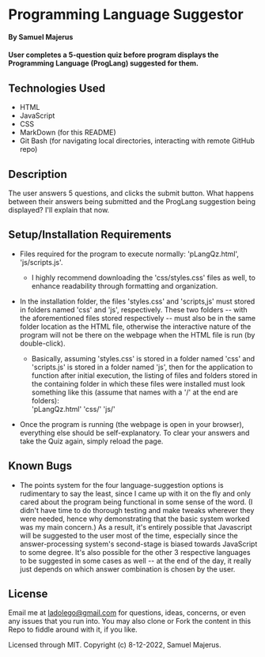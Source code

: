# Programming Language Suggestor 

#### By Samuel Majerus

#### User completes a 5-question quiz before program displays the Programming Language (ProgLang) suggested for them. 

## Technologies Used

* HTML
* JavaScript
* CSS
* MarkDown (for this README) 
* Git Bash (for navigating local directories, interacting with remote GitHub repo)

## Description
The user answers 5 questions, and clicks the submit button. What happens between their answers being submitted and the ProgLang suggestion being displayed? I'll explain that now. 



## Setup/Installation Requirements

* Files required for the program to execute normally: 'pLangQz.html', 'js/scripts.js'. 
  * I highly recommend downloading the 'css/styles.css' files as well, to enhance readability through formatting and organization.   
* In the installation folder, the files 'styles.css' and 'scripts,js' must stored in folders named 'css' and 'js', respectively. These two folders -- with the aforementioned files stored respectively -- must also be in the same folder location as the HTML file, otherwise the interactive nature of the program will not be there on the webpage when the HTML file is run (by double-click). 
  * Basically, assuming 'styles.css' is stored in a folder named 'css' and  'scripts.js' is stored in a folder named 'js', then for the application to function after initial execution, the listing of files and folders stored in the containing folder in which these files were installed must look something like this (assume that names with a '/' at the end are folders):  
    'pLangQz.html'    'css/'    'js/'  

* Once the program is running (the webpage is open in your browser), everything else should be self-explanatory.  To clear your answers and take the Quiz again, simply reload the page. 


## Known Bugs

* The points system for the four language-suggestion options is rudimentary to say the least, since I came up with it on the fly and only cared about the program being functional in some sense of the word.  (I didn't have time to do thorough testing and make tweaks wherever they were needed, hence why demonstrating that the basic system worked was my main concern.)
As a result, it's entirely possible that Javascript will be suggested to the user most of the time, especially since the answer-processing system's second-stage is biased towards JavaScript to some degree. It's also possible for the other 3 respective languages to be suggested in some cases as well --  at the end of the day, it really just depends on which answer combination is chosen by the user. 

## License

Email me at ladolego@gmail.com for questions, ideas, concerns, or even any issues that you run into.  You may also clone or Fork the content in this Repo to fiddle around with it, if you like. 

Licensed through MIT. Copyright (c)  8-12-2022, Samuel Majerus. 
